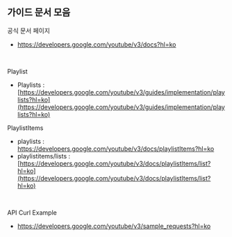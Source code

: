 ## 가이드 문서 모음

공식 문서 페이지 

- https://developers.google.com/youtube/v3/docs?hl=ko

<br/>



Playlist

- Playlists : [https://developers.google.com/youtube/v3/guides/implementation/playlists?hl=ko](https://developers.google.com/youtube/v3/guides/implementation/playlists?hl=ko)

PlaylistItems

- playlists : https://developers.google.com/youtube/v3/docs/playlistItems?hl=ko
- playlistitems/lists : [https://developers.google.com/youtube/v3/docs/playlistItems/list?hl=ko](https://developers.google.com/youtube/v3/docs/playlistItems/list?hl=ko)



<br/>



API Curl Example

- https://developers.google.com/youtube/v3/sample_requests?hl=ko

<br/>




